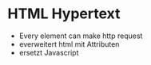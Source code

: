 # HTML Hypertext

- Every element can make http request
- everweitert html mit Attributen
- ersetzt Javascript
